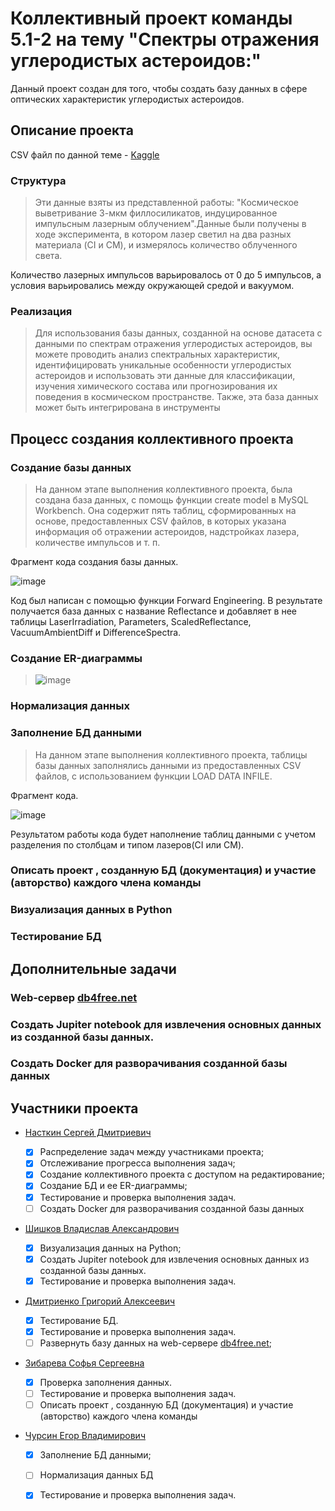 # Коллективный проект команды 5.1-2 на тему "Спектры отражения углеродистых астероидов:"

Данный проект создан для того, чтобы создать базу данных в сфере оптических характеристик углеродистых астероидов.

## Описание проекта

CSV файл по данной теме - [Kaggle](https://www.kaggle.com/datasets/michaelbryantds/reflectance-spectra-of-carbonaceous-asteroids)

### Структура
>Эти данные взяты из представленной работы: "Космическое выветривание 3-мкм филлосиликатов, индуцированное импульсным лазерным
облучением".Данные были получены в ходе эксперимента, в котором лазер светил на два разных материала (CI и CM), и измерялось количество облученного света.

Количество лазерных импульсов варьировалось от 0 до 5 импульсов, а условия варьировались между окружающей средой и вакуумом.

### Реализация
>Для использования базы данных, созданной на основе датасета с данными по спектрам отражения углеродистых астероидов, вы можете проводить анализ спектральных характеристик, идентифицировать уникальные особенности углеродистых астероидов и использовать эти данные для классификации, 
>изучения химического состава или прогнозирования их поведения в космическом пространстве.
>Также, эта база данных может быть интегрирована в инструменты 

## Процесс создания коллективного проекта

### Создание базы данных
>На данном этапе выполнения коллективного проекта, была создана база данных, с помощь функции create model в MySQL Workbench. Она содержит пять таблиц, сформированных на основе, предоставленных CSV файлов, в которых указана информация об отражении астероидов, надстройках лазера, количестве импульсов и т. п.

Фрагмент кода создания базы данных.

![image](https://github.com/nstk24/DB-project-5.1-2/assets/147483665/3e85dd1b-c3a7-4c29-9e51-ef7192f44609)



Код был написан с помощью функции Forward Engineering. В результате получается база данных с название Reflectance и добавляет в нее таблицы LaserIrradiation, Parameters, ScaledReflectance, VacuumAmbientDiff и DifferenceSpectra.


### Создание ER-диаграммы
>![image](https://github.com/nstk24/DB-project-5.1-2/assets/147483665/29c5d587-0299-433c-9b83-3401b337f166)



### Нормализация данных
>

### Заполнение БД данными
> На данном этапе выполнения коллективного проекта, таблицы базы данных заполнялись данными из предоставленных CSV файлов, с использованием функции LOAD DATA INFILE.

 Фрагмент кода.

![image](https://github.com/nstk24/DB-project-5.1-2/assets/147483665/49e09ed7-2795-485d-98cd-6f9717836016)




Результатом работы кода будет наполнение таблиц данными с учетом разделения по столбцам и типом лазеров(CI или CM).


### Описать проект , созданную БД (документация) и участие (авторство) каждого члена команды
>
### Визуализация данных в Python
>
### Тестирование БД
>

## Дополнительные задачи

### Web-сервер [db4free.net](https://db4free.net/)
>

### Создать Jupiter notebook для извлечения основных данных из созданной базы данных.
>
### Создать Docker для разворачивания созданной базы данных
>



## Участники проекта 

* [Насткин Сергей Дмитриевич ](https://github.com/nstk24)

    - [x] Распределение задач между участниками проекта;
    - [x] Отслеживание прогресса выполнения задач;
    - [x] Создание коллективного проекта с доступом на редактирование;
    - [x]  Создание БД и ее ER-диаграммы;
    - [x] Тестирование и проверка выполнения задач.
    - [ ] Создать Docker для разворачивания созданной базы данных
    
* [Шишков Владислав Александрович ](https://github.com/MiniHero95)
  
    - [x] Визуализация данных на Python;
    - [x] Создать Jupiter notebook для извлечения основных данных из созданной базы данных.
    - [x] Тестирование и проверка выполнения задач.
   
* [Дмитриенко Григорий Алексеевич](https://github.com/tenitskayav)
  
    - [x] Тестирование БД.
    - [x] Тестирование и проверка выполнения задач.
    - [ ] Развернуть базу данных на web-сервере [db4free.net](https://db4free.net/);

* [Зибарева Софья Сергеевна](https://github.com/2022-02150)

    - [x] Проверка заполнения данных.
    - [ ] Тестирование и проверка выполнения задач.
    - [ ] Описать проект , созданную БД (документация) и участие (авторство) каждого члена команды

* [Чурсин Егор Владимирович](https://github.com/EhorChursin)
    - [x]  Заполнение БД данными;
    - [ ]  Нормализация данных БД
    - [x]  Тестирование и проверка выполнения задач.
  
    
  
